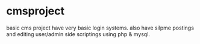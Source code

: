 cmsproject
==========

basic cms project have very basic login systems. also have silpme postings and editing user/admin side scriptings using php &amp; mysql.

